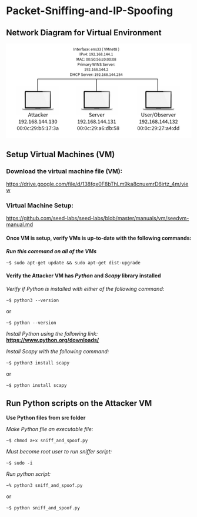# Packet-Sniffing-and-IP-Spoofing

## Network Diagram for Virtual Environment
![Alt text](imgs/4309_network_diagram.png)

## Setup Virtual Machines (VM)
### Download the virtual machine file (VM):
https://drive.google.com/file/d/138fqx0F8bThLm9ka8cnuxmrD6irtz_4m/view

### Virtual Machine Setup:
https://github.com/seed-labs/seed-labs/blob/master/manuals/vm/seedvm-manual.md

#### Once VM is setup, verify VMs is up-to-date with the following commands: 
***Run this command on all of the VMs***
 ```console
 ~$ sudo apt-get update && sudo apt-get dist-upgrade
 ```

#### Verify the **Attacker** VM has ***Python*** and ***Scapy*** library installed
*Verify if Python is installed with either of the following command:*
```console
~$ python3 --version 
```
or
```console
~$ python --version
```
*Install Python using the following link:*
**https://www.python.org/downloads/**

*Install Scapy with the following command:*
```console
~$ python3 install scapy
```
or
```console
~$ python install scapy
```

## Run Python scripts on the Attacker VM
**Use Python files from src folder**

*Make Python file an executable file:* 
```console
~$ chmod a+x sniff_and_spoof.py
```

*Must become root user to run sniffer script:*
```console
~$ sudo -i
```
*Run python script:*
```console
~% python3 sniff_and_spoof.py
```
or
```console
~$ python sniff_and_spoof.py
```